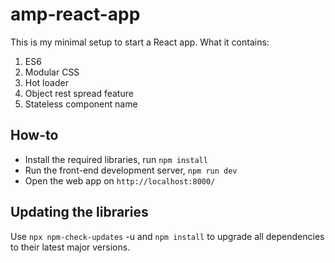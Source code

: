 # amp-react-app

This is my minimal setup to start a React app. What it contains:

1. ES6
2. Modular CSS
3. Hot loader
4. Object rest spread feature
5. Stateless component name

## How-to

* Install the required libraries, run `npm install`
* Run the front-end development server, `npm run dev`
* Open the web app on `http://localhost:8000/`

## Updating the libraries

Use `npx npm-check-updates` -u and `npm install` to upgrade all dependencies to their latest major versions.